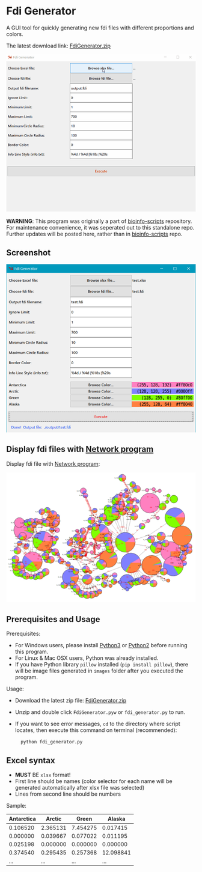 Fdi Generator
=============

A GUI tool for quickly generating new fdi files with different proportions and colors.

The latest download link: [FdiGenerator.zip](https://raw.githubusercontent.com/zxjsdp/FdiGenerator-zips/master/FdiGenerator.zip)

![FdiGenerator GIF](resources/FdiGenerator.gif)

**WARNING**: This program was originally a part of [bioinfo-scripts](https://github.com/zxjsdp/bioinfo-scripts/tree/master/Haplotype_Related/FdiGenerator) repository. For maintenance convenience, it was seperated out to this standalone repo. Further updates will be posted here, rather than in [bioinfo-scripts](https://github.com/zxjsdp/bioinfo-scripts/tree/master/Haplotype_Related/FdiGenerator) repo.

Screenshot
----------

![Fdi Generator](resources/fdi_generator.png)

Display fdi files with [Network program](http://www.fluxus-engineering.com/sharenet.htm)
----------------------------------------------------------------------------------------

Display fdi file with [Network program](http://www.fluxus-engineering.com/sharenet.htm):

![Display fdi file with Network](resources/display_fdi_with_network.png)

Prerequisites and Usage
-----------------------

Prerequisites:

- For Windows users, please install [Python3](https://www.python.org/downloads/) or [Python2](https://www.python.org/downloads/) before running this program.
- For Linux & Mac OSX users, Python was already installed.
- If you have Python library `pillow` installed (`pip install pillow`), there will be image files generated in `images` folder after you executed the program.

Usage:

- Download the latest zip file: [FdiGenerator.zip](https://raw.githubusercontent.com/zxjsdp/FdiGenerator-zips/master/FdiGenerator.zip)
- Unzip and double click `FdiGenerator.pyw` or `fdi_generator.py` to run.
- If you want to see error messages, `cd` to the directory where script locates, then execute this command on terminal (recommended):

        python fdi_generator.py

Excel syntax
-------------

- **MUST** BE `xlsx` format!
- First line should be names (color selector for each name will be generated automatically after xlsx file was selected)
- Lines from second line should be numbers

Sample:

| Antarctica | Arctic   | Green    | Alaska    |
|------------|----------|----------|-----------|
| 0.106520   | 2.365131 | 7.454275 | 0.017415  |
| 0.000000   | 0.039667 | 0.077022 | 0.011195  |
| 0.025198   | 0.000000 | 0.000000 | 0.000000  |
| 0.374540   | 0.295435 | 0.257368 | 12.098841 |
| ...        | ...      | ...      | ...       |
